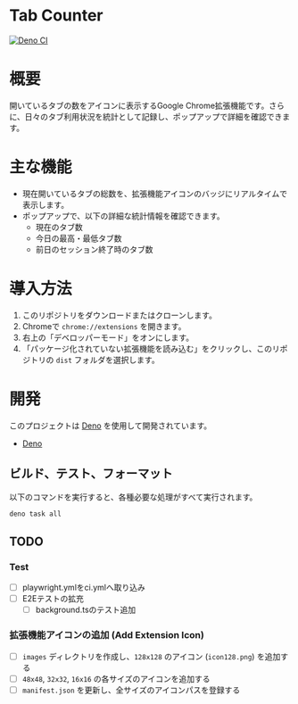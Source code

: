 # Tab Counter

[![Deno CI](https://github.com/ir77/tab-counter/actions/workflows/ci.yml/badge.svg)](https://github.com/ir77/tab-counter/actions/workflows/ci.yml)

# 概要

開いているタブの数をアイコンに表示するGoogle
Chrome拡張機能です。さらに、日々のタブ利用状況を統計として記録し、ポップアップで詳細を確認できます。

# 主な機能

- 現在開いているタブの総数を、拡張機能アイコンのバッジにリアルタイムで表示します。
- ポップアップで、以下の詳細な統計情報を確認できます。
  - 現在のタブ数
  - 今日の最高・最低タブ数
  - 前日のセッション終了時のタブ数

# 導入方法

1. このリポジトリをダウンロードまたはクローンします。
2. Chromeで `chrome://extensions` を開きます。
3. 右上の「デベロッパーモード」をオンにします。
4. 「パッケージ化されていない拡張機能を読み込む」をクリックし、このリポジトリの
   `dist` フォルダを選択します。

# 開発

このプロジェクトは [Deno](https://deno.land/) を使用して開発されています。

- [Deno](https://deno.land/manual/getting_started/installation)

## ビルド、テスト、フォーマット

以下のコマンドを実行すると、各種必要な処理がすべて実行されます。

```sh
deno task all
```

## TODO

### **Test**
- [ ] playwright.ymlをci.ymlへ取り込み
- [ ] E2Eテストの拡充
  - [ ] background.tsのテスト追加

### **拡張機能アイコンの追加 (Add Extension Icon)**

- [ ] `images` ディレクトリを作成し、`128x128` のアイコン (`icon128.png`)
      を追加する
- [ ] `48x48`, `32x32`, `16x16` の各サイズのアイコンを追加する
- [ ] `manifest.json` を更新し、全サイズのアイコンパスを登録する

